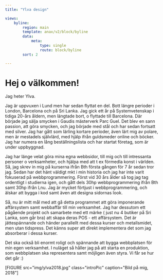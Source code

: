 ```yaml
---
title: "Ylva design"

views:
    byline:
        region: main
        template: anax/v2/block/byline
        data:
            meta:
                type: single
                route: block/byline
        sort: 2

---
```

Hej o välkommen!
=========================

Jag heter Ylva.

Jag är uppvuxen i Lund men har sedan flyttat en del. Bott längre perioder i London, Barcelona och på Sri Lanka.
Jag gick ett år på Systemvetenskap i tidiga 20-års åldern, men längtade bort, o flyttade till Barcelona.
Där började jag sälja smycken i Gaudis mästerverk Parc Guel. Det blev en sann passion, att göra smycken, och
jag började med stål och har sedan fortsatt med silver. Jag har gått som lärling kortare perioder, även lärt mig av polare, men är mestadels självlärd, med hjälp ifrån guldsmeder online och böcker. Jag har numera en lång beställningslista och har startat företag, som är under uppbyggnad.

Jag har länge velat göra mina egna webbsidor, till mig och till intressanta personer o verksamheter, och hjälpa med att t ex förmedla konst
i världen. Så, jag skrev in mig på kurserna ifrån Bth första gången för 7 år sedan tror jag. Sedan har det hänt
väldigt mkt i min historia och jag har inte varit fokuserad på webbprogrammering. Först vid 30 års ålder så tog jag tag ordentligt i studierna igen, och gått dels 30hp webbprogrammering ifrån Bth samt 30hp ifrån Lnu.
Jag är mycket förtjust i webbprogrammering, och älskar att bygga i kod samt även att designa sidornas look.

Så, nu är mitt mål med att gå detta programmet att göra imponerande affärsystem samt webbaffär till min verksamhet.
Jag har dessutom ett pågående projekt och samarbete med ett märke ( just nu 4 butiker på Sri Lanka, som går bra) att skapa deras POS - ett affärsystem. Det är jättespännande och händer parallellt med dessa kurser och metallsmidet, men utan tidspress.
Det känns super att direkt implementera det som jag absorberar i dessa kurser.

Det ska också bli enormt roligt och spännande att bygga webbplatsen för min egen verksamhet. I nuläget så håller jag på att starta
en produktion, som webbplatsen ska representera samt möjligen även styra. Vi får se hur det går :)

[FIGURE src="img/ylva2018.jpg" class="introPic" caption="Bild på mig, 2018"]

